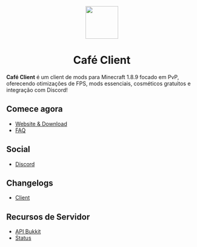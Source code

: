 <p align="center">
  <a href="https://cafeclient.rf.gd"><img src="https://i.imgur.com/4KyLafL.png" width="86" height="86"></a>
</p>

<h1 align="center">Café Client</h1>

**Café Client** é um client de mods para Minecraft 1.8.9 focado em PvP, oferecendo otimizações de FPS, mods essenciais, cosméticos gratuitos e integração com Discord!

## Comece agora

- [Website & Download](https://cafeclient.rf.gd)
- [FAQ]()

## Social

- [Discord](https://discord.gg/3nTzpTfBeF)

## Changelogs

- [Client](https://github.com/LasFggz/CafeClient/realeses)

## Recursos de Servidor

- [API Bukkit](https://docs.cafepvpclient.com/bukkit-api)
- [Status](https://status.cafepvpclient.com)
